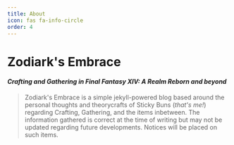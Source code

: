 ```yaml
---
title: About
icon: fas fa-info-circle
order: 4
---
```


# Zodiark's Embrace
#### *Crafting and Gathering in Final Fantasy XIV: A Realm Reborn and beyond*

> Zodiark's Embrace is a simple jekyll-powered blog based around the personal thoughts and theorycrafts of Sticky Buns (*that's me!*) regarding Crafting, Gathering, and the items inbetween. The information gathered is correct at the time of writing but may not be updated regarding future developments. Notices will be placed on such items. 
